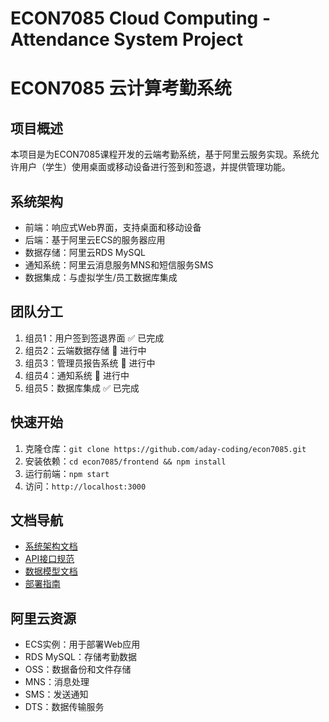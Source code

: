 # ECON7085 Cloud Computing - Attendance System Project
# ECON7085 云计算考勤系统

## 项目概述
本项目是为ECON7085课程开发的云端考勤系统，基于阿里云服务实现。系统允许用户（学生）使用桌面或移动设备进行签到和签退，并提供管理功能。

## 系统架构
- 前端：响应式Web界面，支持桌面和移动设备
- 后端：基于阿里云ECS的服务器应用
- 数据存储：阿里云RDS MySQL
- 通知系统：阿里云消息服务MNS和短信服务SMS
- 数据集成：与虚拟学生/员工数据库集成

## 团队分工
1. 组员1：用户签到签退界面 ✅ 已完成
2. 组员2：云端数据存储 🔄 进行中
3. 组员3：管理员报告系统 🔄 进行中
4. 组员4：通知系统 🔄 进行中
5. 组员5：数据库集成 ✅ 已完成

## 快速开始
1. 克隆仓库：`git clone https://github.com/aday-coding/econ7085.git`
2. 安装依赖：`cd econ7085/frontend && npm install`
3. 运行前端：`npm start`
4. 访问：`http://localhost:3000`

## 文档导航
- [系统架构文档](./docs/architecture.md)
- [API接口规范](./docs/api-specs.md)
- [数据模型文档](./docs/data-models.md)
- [部署指南](./docs/deployment-guide.md)

## 阿里云资源
- ECS实例：用于部署Web应用
- RDS MySQL：存储考勤数据
- OSS：数据备份和文件存储
- MNS：消息处理
- SMS：发送通知
- DTS：数据传输服务
